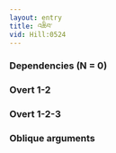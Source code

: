 ```yaml
---
layout: entry
title: འཆིབ་
vid: Hill:0524
---
```

### Dependencies (N = 0)


### Overt 1-2


### Overt 1-2-3


### Oblique arguments
